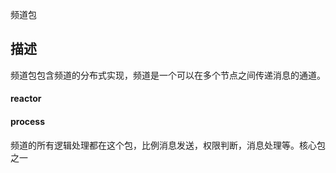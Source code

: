 
频道包

## 描述

频道包包含频道的分布式实现，频道是一个可以在多个节点之间传递消息的通道。

#### reactor

#### process
频道的所有逻辑处理都在这个包，比例消息发送，权限判断，消息处理等。核心包之一